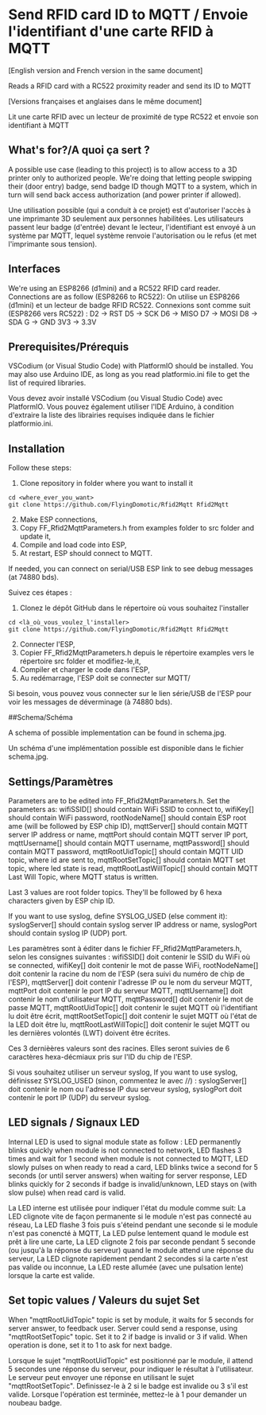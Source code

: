 # Send RFID card ID to MQTT / Envoie l'identifiant d'une carte RFID à MQTT

[English version and French version in the same document]

Reads a RFID card with a RC522 proximity reader and send its ID to MQTT

[Versions françaises et anglaises dans le même document]

Lit une carte RFID avec un lecteur de proximité de type RC522 et envoie son identifiant à MQTT

## What's for?/A quoi ça sert ?

A possible use case (leading to this project) is to allow access to a 3D printer only to authorized people. We're doing that letting people swipping their (door entry) badge, send badge ID though MQTT to a system, which in turn will send back access authorization (and power printer if allowed).

Une utilisation possible (qui a conduit à ce projet) est d'autoriser l'accès à une imprimante 3D seulement aux personnes habilitées. Les utilisateurs passent leur badge (d'entrée) devant le lecteur, l'identifiant est envoyé à un système par MQTT, lequel système renvoie l'autorisation ou le refus (et met l'imprimante sous tension).

## Interfaces

We're using an ESP8266 (d1mini) and a RC522 RFID card reader. Connections are as follow (ESP8266 to RC522):
On utilise un ESP8266 (d1mini) et un lecteur de badge RFID RC522. Connexions sont comme suit (ESP8266 vers RC522) :
    D2  -> RST
    D5  -> SCK
    D6  -> MISO
    D7  -> MOSI
    D8  -> SDA
    G   -> GND
    3V3 -> 3.3V

## Prerequisites/Prérequis

VSCodium (or Visual Studio Code) with PlatformIO should be installed. You may also use Arduino IDE, as long as you read platformio.ini file to get the list of required libraries.

Vous devez avoir installé VSCodium (ou Visual Studio Code) avec PlatformIO. Vous pouvez également utiliser l'IDE Arduino, à condition d'extraire la liste des librairies requises indiquée dans le fichier platformio.ini.

## Installation

Follow these steps:

1. Clone repository in folder where you want to install it
```
cd <where_ever_you_want>
git clone https://github.com/FlyingDomotic/Rfid2Mqtt Rfid2Mqtt
```
2. Make ESP connections,
3. Copy FF_Rfid2MqttParameters.h from examples folder to src folder and update it,
4. Compile and load code into ESP,
5. At restart, ESP should connect to MQTT.

If needed, you can connect on serial/USB ESP link to see debug messages (at 74880 bds).

Suivez ces étapes :

1. Clonez le dépôt GitHub dans le répertoire où vous souhaitez l'installer
```
cd <là_où_vous_voulez_l'installer>
git clone https://github.com/FlyingDomotic/Rfid2Mqtt Rfid2Mqtt
```
2. Connecter l'ESP,
3. Copier FF_Rfid2MqttParameters.h depuis le répertoire examples vers le répertoire src folder et modifiez-le,it,
4. Compiler et charger le code dans l'ESP,
5. Au redémarrage, l'ESP doit se connecter sur MQTT/

Si besoin, vous pouvez vous connecter sur le lien série/USB de l'ESP pour voir les messages de déverminage (à 74880 bds).

##Schema/Schéma

A schema of possible implementation can be found in schema.jpg.

Un schéma d'une implémentation possible est disponible dans le fichier schema.jpg.

## Settings/Paramètres

Parameters are to be edited into FF_Rfid2MqttParameters.h. Set the parameters as:
    wifiSSID[] should contain WiFi SSID to connect to,
    wifiKey[] should contain WiFi password,
    rootNodeName[] should contain ESP root ame (will be followed by ESP chip ID),
    mqttServer[] should contain MQTT server IP address or name,
    mqttPort should contain MQTT server IP port,
    mqttUsername[] should contain MQTT username,
    mqttPassword[] should contain MQTT password,
    mqttRootUidTopic[] should contain MQTT UID topic, where id are sent to,
    mqttRootSetTopic[] should contain MQTT set topic, where led state is read,
    mqttRootLastWillTopic[] should contain MQTT Last Will Topic, where MQTT status is written.

Last 3 values are root folder topics. They'll be followed by 6 hexa characters given by ESP chip ID.

If you want to use syslog, define SYSLOG_USED (else comment it):
    syslogServer[] should contain syslog server IP address or name,
    syslogPort should contain syslog IP (UDP) port.

Les paramètres sont à éditer dans le fichier FF_Rfid2MqttParameters.h, selon les consignes suivantes :
    wifiSSID[] doit contenir le SSID du WiFi où se connected,
    wifiKey[] doit contenir le mot de passe WiFi,
    rootNodeName[] doit contenir la racine du nom de l'ESP (sera suivi du numéro de chip de l'ESP),
    mqttServer[] doit contenir l'adresse IP ou le nom du serveur MQTT,
    mqttPort doit contenir le port IP du serveur MQTT,
    mqttUsername[] doit contenir le nom d'utilisateur MQTT,
    mqttPassword[] doit contenir le mot de passe MQTT,
    mqttRootUidTopic[] doit contenir le sujet MQTT où l'identifiant lu doit être écrit,
    mqttRootSetTopic[] doit contenir le sujet MQTT où l'état de la LED doit être lu,
    mqttRootLastWillTopic[] doit contenir le sujet MQTT ou les dernières volontés (LWT) doivent être écrites.

Ces 3 dernièères valeurs sont des racines. Elles seront suivies de 6 caractères hexa-décmiaux pris sur l'ID du chip de l'ESP.

Si vous souhaitez utiliser un serveur syslog, If you want to use syslog, définissez SYSLOG_USED (sinon, commentez le avec //) :
    syslogServer[] doit contenir le nom ou l'adresse IP duu serveur syslog,
    syslogPort doit contenir le port IP (UDP) du serveur syslog.

## LED signals / Signaux LED

Internal LED is used to signal module state as follow :
    LED permanently blinks quickly when module is not connected to network,
    LED flashes 3 times and wait for 1 second when module is not connected to MQTT,
    LED slowly pulses on when ready to read a card,
    LED blinks twice a second for 5 seconds (or until server answers) when waiting for server response,
    LED blinks quickly for 2 seconds if badge is invalid/unknown,
    LED stays on (with slow pulse) when read card is valid.

La LED interne est utilisée pour indiquer l'état du module comme suit:
    La LED clignote vite de façon permanente si le module n'est pas connecté au réseau,
    La LED flashe 3 fois puis s'éteind pendant une seconde si le module n'est pas conencté à MQTT,
    La LED pulse lentement quand le module est prêt à lire une carte,
    La LED clignote 2 fois par seconde pendant 5 seconde (ou jusqu'à la réponse du serveur) quand le module attend une réponse du serveur,
    La LED clignote rapidement pendant 2 secondes si la carte n'est pas valide ou inconnue,
    La LED reste allumée (avec une pulsation lente) lorsque la carte est valide.

## Set topic values /  Valeurs du sujet Set

When "mqttRootUidTopic" topic is set by module, it waits for 5 seconds for server answer, to feedback user. Server could send a response, using "mqttRootSetTopic" topic. Set it to 2 if badge is invalid or 3 if valid. When operation is done, set it to 1 to ask for next badge.

Lorsque le sujet "mqttRootUidTopic" est positionné par le module, il attend 5 secondes une réponse du serveur, pour indiquer le résultat à l'utilisateur. Le serveur peut envoyer une réponse en utilisant le sujet "mqttRootSetTopic". Definissez-le à 2 si le badge est invalide ou 3 s'il est valide. Lorsque l'opération est terminée, mettez-le à 1 pour demander un noubeau badge.

